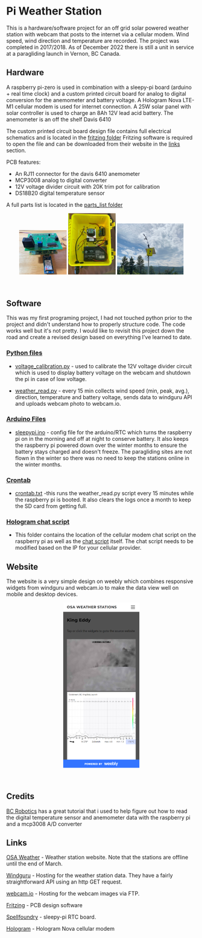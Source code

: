 # Pi Weather Station

This is a hardware/software project for an off grid solar powered weather station with webcam that posts to the internet via a cellular modem. Wind speed, wind direction and temperature are recorded. The project was completed in 2017/2018. As of December 2022 there is still a unit in service at a paragliding launch in Vernon, BC Canada.

## Hardware

A raspberry pi-zero is used in combination with a sleepy-pi board (arduino + real time clock) and a custom printed circuit board for analog to digital conversion for the anemometer and battery voltage. A Hologram Nova LTE-M1 cellular modem is used for internet connection. A 25W solar panel with solar controller is used to charge an 8Ah 12V lead acid battery. The anemometer is an off the shelf Davis 6410

The custom printed circuit board design file contains full electrical schematics and is located in the [fritzing folder](./fritzing/) Fritzing software is required to open the file and can be downloaded from their website in the [links](#links) section.

PCB features:

- An RJ11 connector for the davis 6410 anemometer
- MCP3008 analog to digital converter
- 12V voltage divider circuit with 20K trim pot for calibration
- DS18B20 digital temperature sensor

A full parts list is located in the [parts_list folder](./parts_list/)

<p align="middle">
  <img src="./images/boards.jpg" width="25%" />
  <img src="./images/box_layout.jpg" width="25%" />
  <img src="./images/station_mounted.jpg" width="35%"/>
  </p>
<br/>

## Software

This was my first programing project, I had not touched python prior to the project and didn't understand how to properly structure code. The code works well but it's not pretty. I would like to revisit this project down the road and create a revised design based on everything I've learned to date.

### [Python files](./python_files/)

- [voltage_calibration.py](./python_files/voltage_calibration.py) - used to calibrate the 12V voltage divider circuit which is used to display battery voltage on the webcam and shutdown the pi in case of low voltage.

- [weather_read.py](./python_files/weather_read.py) - every 15 min collects wind speed (min, peak, avg.), direction, temperature and battery voltage, sends data to windguru API and uploads webcam photo to webcam.io.

### [Arduino Files](./sleepy-pi-arduino/)

- [sleepypi.ino](./sleepy-pi-arduino/sleepypi.ino) - config file for the arduino/RTC which turns the raspberry pi on in the morning and off at night to conserve battery. It also keeps the raspberry pi powered down over the winter months to ensure the battery stays charged and doesn't freeze. The paragliding sites are not flown in the winter so there was no need to keep the stations online in the winter months.

### [Crontab](./crontab/)

- [crontab.txt](./crontab/crontab.txt) -this runs the weather_read.py script every 15 minutes while the raspberry pi is booted. It also clears the logs once a month to keep the SD card from getting full.

### [Hologram chat script](./chatscript/)

- This folder contains the location of the cellular modem chat script on the raspberry pi as well as the [chat script](./chatscript/default-script.txt) itself. The chat script needs to be modified based on the IP for your cellular provider.

## Website

The website is a very simple design on weebly which combines responsive widgets from windguru and webcam.io to make the data view well on mobile and desktop devices.

<p align="middle">
  <img src="./images/osa-king_eddy.png" width="40%" />
    </p>
<br/>

## Credits

[BC Robotics](https://bc-robotics.com/tutorials/raspberry-pi-weather-station-part-2/) has a great tutorial that i used to help figure out how to read the digital temperature sensor and anemometer data with the raspberry pi and a mcp3008 A/D converter

## Links

[OSA Weather](https://osa-weather.weebly.com) - Weather station website. Note that the stations are offline until the end of March.

[Windguru](https://www.windguru.cz) - Hosting for the weather station data. They have a fairly straightforward API using an http GET request.

[webcam.io](https://webcam.io) - Hosting for the webcam images via FTP.

[Fritzing](https://www.fritzing.org) - PCB design software

[Spellfoundry](https://spellfoundry.com/) - sleepy-pi RTC board.

[Hologram](https://www.hologram.io/) - Hologram Nova cellular modem
